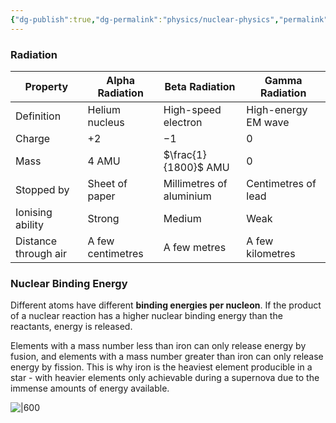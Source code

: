 ```yaml
---
{"dg-publish":true,"dg-permalink":"physics/nuclear-physics","permalink":"/physics/nuclear-physics/"}
---
```



### Radiation

| Property             | Alpha Radiation   | Beta Radiation           | Gamma Radiation     |
| -------------------- | ----------------- | ------------------------ | ------------------- |
| Definition           | Helium nucleus    | High-speed electron      | High-energy EM wave |
| Charge               | $+2$              | $-1$                     | $0$                 |
| Mass                 | $4$ AMU           | $\frac{1}{1800}$ AMU     | $0$                 |
| Stopped by           | Sheet of paper    | Millimetres of aluminium | Centimetres of lead |
| Ionising ability     | Strong            | Medium                   | Weak                |
| Distance through air | A few centimetres | A few metres             | A few kilometres    |

### Nuclear Binding Energy
Different atoms have different **binding energies per nucleon**. If the product of a nuclear reaction has a higher nuclear binding energy than the reactants, energy is released.

Elements with a mass number less than iron can only release energy by fusion, and elements with a mass number greater than iron can only release energy by fission. This is why iron is the heaviest element producible in a star - with heavier elements only achievable during a supernova due to the immense amounts of energy available.

![|600](https://www.schoolphysics.co.uk/age16-19/Nuclear%20physics/Nuclear%20structure/text/Binding_energy_per_nucleon/images/1.png)
